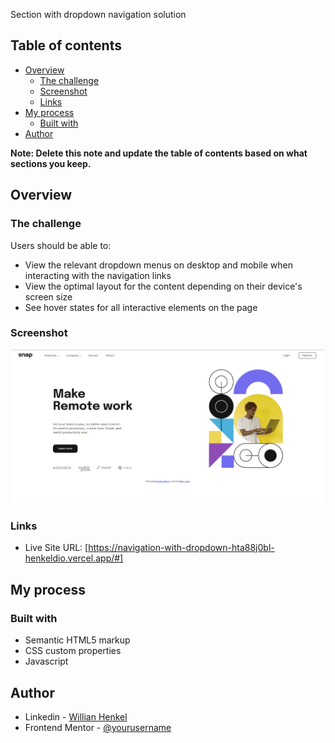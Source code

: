 Section with dropdown navigation solution



## Table of contents

- [Overview](#overview)
  - [The challenge](#the-challenge)
  - [Screenshot](#screenshot)
  - [Links](#links)
- [My process](#my-process)
  - [Built with](#built-with)
- [Author](#author)

**Note: Delete this note and update the table of contents based on what sections you keep.**

## Overview

### The challenge

Users should be able to:

- View the relevant dropdown menus on desktop and mobile when interacting with the navigation links
- View the optimal layout for the content depending on their device's screen size
- See hover states for all interactive elements on the page

### Screenshot

![](/images/printscreen.png)

### Links

- Live Site URL: [https://navigation-with-dropdown-hta88j0bl-henkeldio.vercel.app/#]

## My process

### Built with

- Semantic HTML5 markup
- CSS custom properties
- Javascript

## Author

- Linkedin - [Willian Henkel](https://www.linkedin.com/in/willian-henkel-b652b3205/)
- Frontend Mentor - [@yourusername](https://www.frontendmentor.io/profile/HenkelDio)
